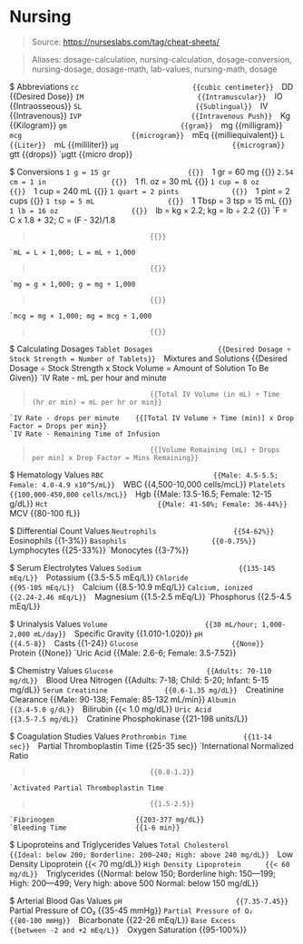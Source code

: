 # Nursing

> Source: https://nurseslabs.com/tag/cheat-sheets/

> Aliases: dosage-calculation, nursing-calculation, dosage-conversion, nursing-dosage, dosage-math, lab-values, nursing-math, dosage

$ Abbreviations
    `cc                            {{cubic centimeter}} 
    `DD                            {{Desired Dose}} 
    `IM                            {{Intramuscular}} 
    `IO                            {{Intraosseous}} 
    `SL                            {{Sublingual}} 
    `IV                            {{Intravenous}} 
    `IVP                           {{Intravenous Push}} 
    `Kg                            {{Kilogram}} 
    `gm                            {{gram}} 
    `mg                            {{milligram}} 
    `mcg                           {{microgram}} 
    `mEq                           {{milliequivalent}} 
    `L                             {{Liter}} 
    `mL                            {{mililiter}} 
    `µg                            {{microgram}} 
    `gtt                           {{drops}} 
    `µgtt                          {{micro drop}} 

$ Conversions
    `1 g = 15 gr                   {{}} 
    `1 gr = 60 mg                  {{}} 
    `2.54 cm = 1 in                {{}} 
    `1 fl. oz = 30 mL              {{}} 
    `1 cup = 8 oz                  {{}} 
    `1 cup = 240 mL                {{}} 
    `1 quart = 2 pints             {{}} 
    `1 pint = 2 cups               {{}} 
    `1 tsp = 5 mL                  {{}} 
    `1 Tbsp = 3 tsp = 15 mL        {{}} 
    `1 lb = 16 oz                  {{}} 
    `lb = kg × 2.2; kg = lb ÷ 2.2  {{}} 
    `F = C x 1.8 + 32; C = (F - 32)/1.8
>                                  {{}} 
    `mL = L × 1,000; L = mL ÷ 1,000
>                                  {{}} 
    `mg = g × 1,000; g = mg ÷ 1,000
>                                  {{}} 
    `mcg = mg × 1,000; mg = mcg ÷ 1,000
>                                  {{}} 

$ Calculating Dosages
    `Tablet Dosages                {{Desired Dosage ÷ Stock Strength = Number of Tablets}} 
    `Mixtures and Solutions        {{Desired Dosage ÷ Stock Strength x Stock Volume = Amount of Solution To Be Given}} 
    `IV Rate - mL per hour and minute
>                                  {{Total IV Volume (in mL) ÷ Time (hr or min) = mL per hr or min}} 
    `IV Rate - drops per minute    {{[Total IV Volume ÷ Time (min)] x Drop Factor = Drops per min}} 
    `IV Rate - Remaining Time of Infusion
>                                  {{[Volume Remaining (mL) ÷ Drops per min] x Drop Factor = Mins Remaining}} 

$ Hematology Values
    `RBC                           {{Male: 4.5-5.5; Female: 4.0-4.9 x10^5/mL}} 
    `WBC                           {{4,500-10,000 cells/mcL}} 
    `Platelets                     {{100,000-450,000 cells/mcL}} 
    `Hgb                           {{Male: 13.5-16.5; Female: 12-15 g/dL}} 
    `Hct                           {{Male: 41-50%; Female: 36-44%}} 
    `MCV                           {{80-100 fL}} 

$ Differential Count Values
    `Neutrophils                   {{54-62%}} 
    `Eosinophils                   {{1-3%}} 
    `Basophils                     {{0-0.75%}} 
    `Lymphocytes                   {{25-33%}} 
    `Monocytes                     {{3-7%}} 

$ Serum Electrolytes Values
    `Sodium                        {{135-145 mEq/L}} 
    `Potassium                     {{3.5-5.5 mEq/L}} 
    `Chloride                      {{95-105 mEq/L}} 
    `Calcium                       {{8.5-10.9 mEq/L}} 
    `Calcium, ionized              {{2.24-2.46 mEq/L}} 
    `Magnesium                     {{1.5-2.5 mEq/L}} 
    `Phosphorus                    {{2.5-4.5 mEq/L}} 

$ Urinalysis Values
    `Volume                        {{30 mL/hour; 1,000-2,000 mL/day}} 
    `Specific Gravity              {{1.010-1.020}} 
    `pH                            {{4.5-8}} 
    `Casts                         {{1-24}} 
    `Glucose                       {{None}} 
    `Protein                       {{None}} 
    `Uric Acid                     {{Male: 2.6-6; Female: 3.5-7.52}} 

$ Chemistry Values
    `Glucose                       {{Adults: 70-110 mg/dL}} 
    `Blood Urea Nitrogen           {{Adults: 7-18; Child: 5-20; Infant: 5-15 mg/dL}} 
    `Serum Creatinine              {{0.6-1.35 mg/dL}} 
    `Creatinine Clearance          {{Male: 90-138; Female: 85-132 mL/min}} 
    `Albumin                       {{3.4-5.0 g/dL}} 
    `Bilirubin                     {{< 1.0 mg/dL}} 
    `Uric Acid                     {{3.5-7.5 mg/dL}} 
    `Cratinine Phosphokinase       {{21-198 units/L}} 

$ Coagulation Studies Values
    `Prothrombin Time              {{11-14 sec}} 
    `Partial Thromboplastin Time   {{25-35 sec}} 
    `International Normalized Ratio
>                                  {{0.8-1.2}} 
    `Activated Partial Thromboplastin Time
>                                  {{1.5-2.5}} 
    `Fibrinogen                    {{203-377 mg/dL}} 
    `Bleeding Time                 {{1-6 min}} 

$ Lipoproteins and Triglycerides Values
    `Total Cholesterol             {{Ideal: below 200; Borderline: 200—240; High: above 240 mg/dL}} 
    `Low Density Lipoprotein       {{< 70 mg/dL}} 
    `High Density Lipoprotein      {{< 60 mg/dL}} 
    `Triglycerides                 {{Normal: below 150; Borderline high: 150—199; High: 200—499; Very high: above 500 Normal: below 150 mg/dL}} 

$ Arterial Blood Gas Values
    `pH                            {{7.35-7.45}} 
    `Partial Pressure of CO₂       {{35-45 mmHg}} 
    `Partial Pressure of O₂        {{80-100 mmHg}} 
    `Bicarbonate                   {{22-26 mEq/L}} 
    `Base Excess                   {{between -2 and +2 mEq/L}} 
    `Oxygen Saturation             {{95-100%}} 

